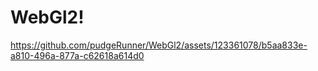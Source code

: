 # WebGl2!


https://github.com/pudgeRunner/WebGl2/assets/123361078/b5aa833e-a810-496a-877a-c62618a614d0

